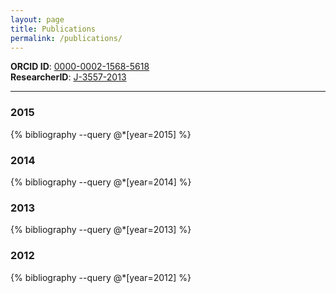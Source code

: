 ```yaml
---
layout: page
title: Publications
permalink: /publications/
---
```

**ORCID ID**: [0000-0002-1568-5618](http://orcid.org/0000-0002-1568-5618)  
**ResearcherID**: [J-3557-2013](http://www.researcherid.com/rid/J-3557-2013)
___

### 2015
{% bibliography --query @*[year=2015] %}

### 2014
{% bibliography --query @*[year=2014] %}

### 2013
{% bibliography --query @*[year=2013] %}

### 2012
{% bibliography --query @*[year=2012] %}
